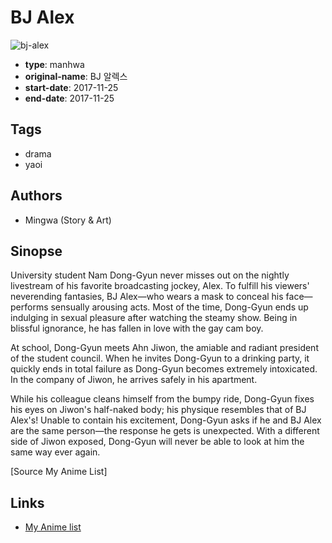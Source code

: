 # BJ Alex

![bj-alex](https://cdn.myanimelist.net/images/manga/3/242314.jpg)

-   **type**: manhwa
-   **original-name**: BJ 알렉스
-   **start-date**: 2017-11-25
-   **end-date**: 2017-11-25

## Tags

-   drama
-   yaoi

## Authors

-   Mingwa (Story & Art)

## Sinopse

University student Nam Dong-Gyun never misses out on the nightly livestream of his favorite broadcasting jockey, Alex. To fulfill his viewers' neverending fantasies, BJ Alex—who wears a mask to conceal his face—performs sensually arousing acts. Most of the time, Dong-Gyun ends up indulging in sexual pleasure after watching the steamy show. Being in blissful ignorance, he has fallen in love with the gay cam boy.

At school, Dong-Gyun meets Ahn Jiwon, the amiable and radiant president of the student council. When he invites Dong-Gyun to a drinking party, it quickly ends in total failure as Dong-Gyun becomes extremely intoxicated. In the company of Jiwon, he arrives safely in his apartment.

While his colleague cleans himself from the bumpy ride, Dong-Gyun fixes his eyes on Jiwon's half-naked body; his physique resembles that of BJ Alex's! Unable to contain his excitement, Dong-Gyun asks if he and BJ Alex are the same person—the response he gets is unexpected. With a different side of Jiwon exposed, Dong-Gyun will never be able to look at him the same way ever again.

[Source My Anime List]

## Links

-   [My Anime list](https://myanimelist.net/manga/134696/BJ_Alex)

